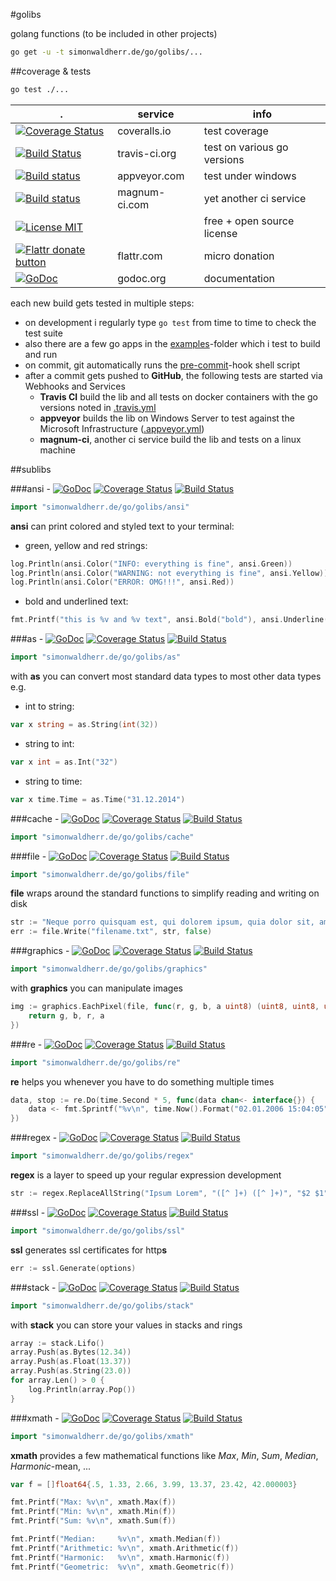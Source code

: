#golibs

golang functions (to be included in other projects)

```sh
go get -u -t simonwaldherr.de/go/golibs/...
```

##coverage & tests

```sh
go test ./...
```

 . | service | info
---|---------|------
[![Coverage Status](https://img.shields.io/coveralls/SimonWaldherr/golibs.svg?style=flat-square)](https://coveralls.io/r/SimonWaldherr/golibs) | coveralls.io | test coverage  
[![Build Status](https://img.shields.io/travis/SimonWaldherr/golibs.svg?style=flat-square)](https://travis-ci.org/SimonWaldherr/golibs) | travis-ci.org | test on various go versions  
[![Build status](https://img.shields.io/appveyor/ci/SimonWaldherr/golibs.svg?style=flat-square)](https://ci.appveyor.com/project/SimonWaldherr/golibs/branch/master) | appveyor.com | test under windows  
[![Build status](https://magnum-ci.com/status/e9ccc5689f4135e4021475bfdf0cf527.png)](https://magnum-ci.com/public/c4dba43a1c41dbff557e/builds) | magnum-ci.com | yet another ci service  
[![License MIT](https://img.shields.io/badge/license-MIT-blue.svg?style=flat-square)](http://opensource.org/licenses/MIT) |  | free + open source license  
[![Flattr donate button](https://img.shields.io/badge/flattr-donate-orange.svg?style=flat-square)](https://flattr.com/submit/auto?user_id=SimonWaldherr&url=http%3A%2F%2Fgithub.com%2FSimonWaldherr%2Fgolibs "Donate monthly to this project using Flattr") | flattr.com | micro donation  
[![GoDoc](https://img.shields.io/badge/godoc-reference-blue.svg?style=flat-square)](https://godoc.org/github.com/SimonWaldherr/golibs/) | godoc.org | documentation  


each new build gets tested in multiple steps:

* on development i regularly type ```go test``` from time to time to check the test suite
* also there are a few go apps in the [examples](https://github.com/SimonWaldherr/golibs/tree/master/examples)-folder which i test to build and run
* on commit, git automatically runs the [pre-commit](https://github.com/SimonWaldherr/golibs/blob/master/pre-commit)-hook shell script
* after a commit gets pushed to **GitHub**, the following tests are started via Webhooks and Services
	* **Travis CI** build the lib and all tests on docker containers with the go versions noted in [.travis.yml](https://github.com/SimonWaldherr/golibs/blob/master/.travis.yml)
	* **appveyor** builds the lib on Windows Server to test against the Microsoft Infrastructure ([.appveyor.yml](https://github.com/SimonWaldherr/golibs/blob/master/.appveyor.yml))
	* **magnum-ci**, another ci service build the lib and tests on a linux machine

##sublibs

###ansi - [![GoDoc](https://img.shields.io/badge/godoc-reference-blue.svg?style=flat-square)](https://godoc.org/github.com/SimonWaldherr/golibs/ansi) [![Coverage Status](https://img.shields.io/badge/coverage-100%25-brightgreen.svg?style=flat-square)](https://coveralls.io/r/SimonWaldherr/golibs) [![Build Status](https://img.shields.io/badge/build-passing-brightgreen.svg?style=flat-square)](https://travis-ci.org/SimonWaldherr/golibs)

```go
import "simonwaldherr.de/go/golibs/ansi"
```

**ansi** can print colored and styled text to your terminal:

* green, yellow and red strings:  

```go
log.Println(ansi.Color("INFO: everything is fine", ansi.Green))
log.Println(ansi.Color("WARNING: not everything is fine", ansi.Yellow))
log.Println(ansi.Color("ERROR: OMG!!!", ansi.Red))
```

* bold and underlined text:  

```go
fmt.Printf("this is %v and %v text", ansi.Bold("bold"), ansi.Underline("underlined"))
```

###as - [![GoDoc](https://img.shields.io/badge/godoc-reference-blue.svg?style=flat-square)](https://godoc.org/github.com/SimonWaldherr/golibs/as) [![Coverage Status](https://img.shields.io/badge/coverage-98%25-brightgreen.svg?style=flat-square)](https://coveralls.io/r/SimonWaldherr/golibs) [![Build Status](https://img.shields.io/badge/build-passing-brightgreen.svg?style=flat-square)](https://travis-ci.org/SimonWaldherr/golibs)

```go
import "simonwaldherr.de/go/golibs/as"
```

with **as** you can convert most standard data types to most other data types e.g.

* int to string:  

```go
var x string = as.String(int(32))
```

* string to int:  

```go
var x int = as.Int("32")
```

* string to time:  

```go
var x time.Time = as.Time("31.12.2014")
```

###cache - [![GoDoc](https://img.shields.io/badge/godoc-reference-blue.svg?style=flat-square)](https://godoc.org/github.com/SimonWaldherr/golibs/cache) [![Coverage Status](https://img.shields.io/badge/coverage-59%25-orange.svg?style=flat-square)](https://coveralls.io/r/SimonWaldherr/golibs) [![Build Status](https://img.shields.io/badge/build-passing-brightgreen.svg?style=flat-square)](https://travis-ci.org/SimonWaldherr/golibs)

```go
import "simonwaldherr.de/go/golibs/cache"
```


###file - [![GoDoc](https://img.shields.io/badge/godoc-reference-blue.svg?style=flat-square)](https://godoc.org/github.com/SimonWaldherr/golibs/file) [![Coverage Status](https://img.shields.io/badge/coverage-85%25-green.svg?style=flat-square)](https://coveralls.io/r/SimonWaldherr/golibs) [![Build Status](https://img.shields.io/badge/build-passing-brightgreen.svg?style=flat-square)](https://travis-ci.org/SimonWaldherr/golibs)

```go
import "simonwaldherr.de/go/golibs/file"
```

**file** wraps around the standard functions to simplify reading and writing on disk

```go
str := "Neque porro quisquam est, qui dolorem ipsum, quia dolor sit, amet, consectetur, adipisci velit."
err := file.Write("filename.txt", str, false)
```

###graphics - [![GoDoc](https://img.shields.io/badge/godoc-reference-blue.svg?style=flat-square)](https://godoc.org/github.com/SimonWaldherr/golibs/graphics) [![Coverage Status](https://img.shields.io/badge/coverage-96%25-brightgreen.svg?style=flat-square)](https://coveralls.io/r/SimonWaldherr/golibs) [![Build Status](https://img.shields.io/badge/build-passing-brightgreen.svg?style=flat-square)](https://travis-ci.org/SimonWaldherr/golibs)

```go
import "simonwaldherr.de/go/golibs/graphics"
```

with **graphics** you can manipulate images  

```go
img := graphics.EachPixel(file, func(r, g, b, a uint8) (uint8, uint8, uint8, uint8) {
	return g, b, r, a
})
```


###re - [![GoDoc](https://img.shields.io/badge/godoc-reference-blue.svg?style=flat-square)](https://godoc.org/github.com/SimonWaldherr/golibs/re) [![Coverage Status](https://img.shields.io/badge/coverage-100%25-brightgreen.svg?style=flat-square)](https://coveralls.io/r/SimonWaldherr/golibs) [![Build Status](https://img.shields.io/badge/build-passing-brightgreen.svg?style=flat-square)](https://travis-ci.org/SimonWaldherr/golibs)

```go
import "simonwaldherr.de/go/golibs/re"
```

**re** helps you whenever you have to do something multiple times  

```go
data, stop := re.Do(time.Second * 5, func(data chan<- interface{}) {
	data <- fmt.Sprintf("%v\n", time.Now().Format("02.01.2006 15:04:05"))
})
```


###regex - [![GoDoc](https://img.shields.io/badge/godoc-reference-blue.svg?style=flat-square)](https://godoc.org/github.com/SimonWaldherr/golibs/regex) [![Coverage Status](https://img.shields.io/badge/coverage-87%25-green.svg?style=flat-square)](https://coveralls.io/r/SimonWaldherr/golibs) [![Build Status](https://img.shields.io/badge/build-passing-brightgreen.svg?style=flat-square)](https://travis-ci.org/SimonWaldherr/golibs)

```go
import "simonwaldherr.de/go/golibs/regex"
```

**regex** is a layer to speed up your regular expression development  

```go
str := regex.ReplaceAllString("Ipsum Lorem", "([^ ]+) ([^ ]+)", "$2 $1")
```


###ssl - [![GoDoc](https://img.shields.io/badge/godoc-reference-blue.svg?style=flat-square)](https://godoc.org/github.com/SimonWaldherr/golibs/ssl) [![Coverage Status](https://img.shields.io/badge/coverage-90%25-green.svg?style=flat-square)](https://coveralls.io/r/SimonWaldherr/golibs) [![Build Status](https://img.shields.io/badge/build-passing-brightgreen.svg?style=flat-square)](https://travis-ci.org/SimonWaldherr/golibs)

```go
import "simonwaldherr.de/go/golibs/ssl"
```

**ssl** generates ssl certificates for http**s**  

```go
err := ssl.Generate(options)
```


###stack - [![GoDoc](https://img.shields.io/badge/godoc-reference-blue.svg?style=flat-square)](https://godoc.org/github.com/SimonWaldherr/golibs/stack) [![Coverage Status](https://img.shields.io/badge/coverage-100%25-brightgreen.svg?style=flat-square)](https://coveralls.io/r/SimonWaldherr/golibs) [![Build Status](https://img.shields.io/badge/build-passing-brightgreen.svg?style=flat-square)](https://travis-ci.org/SimonWaldherr/golibs)

```go
import "simonwaldherr.de/go/golibs/stack"
```

with **stack** you can store your values in stacks and rings  

```go
array := stack.Lifo()
array.Push(as.Bytes(12.34))
array.Push(as.Float(13.37))
array.Push(as.String(23.0))
for array.Len() > 0 {
	log.Println(array.Pop())
}
```

###xmath - [![GoDoc](https://img.shields.io/badge/godoc-reference-blue.svg?style=flat-square)](https://godoc.org/github.com/SimonWaldherr/golibs/xmath) [![Coverage Status](https://img.shields.io/badge/coverage-100%25-brightgreen.svg?style=flat-square)](https://coveralls.io/r/SimonWaldherr/golibs) [![Build Status](https://img.shields.io/badge/build-passing-brightgreen.svg?style=flat-square)](https://travis-ci.org/SimonWaldherr/golibs)

```go
import "simonwaldherr.de/go/golibs/xmath"
```

**xmath** provides a few mathematical functions like *Max*, *Min*, *Sum*, *Median*, *Harmonic*-mean, ...

```go
var f = []float64{.5, 1.33, 2.66, 3.99, 13.37, 23.42, 42.000003}

fmt.Printf("Max: %v\n", xmath.Max(f))
fmt.Printf("Min: %v\n", xmath.Min(f))
fmt.Printf("Sum: %v\n", xmath.Sum(f))

fmt.Printf("Median:     %v\n", xmath.Median(f))
fmt.Printf("Arithmetic: %v\n", xmath.Arithmetic(f))
fmt.Printf("Harmonic:   %v\n", xmath.Harmonic(f))
fmt.Printf("Geometric:  %v\n", xmath.Geometric(f))
```
